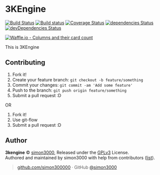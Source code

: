 # 3KEngine

[![Build Status](https://img.shields.io/travis/simon300000/3KEngine/develop.svg)](https://travis-ci.org/simon300000/3KEngine) [![Build status](https://img.shields.io/appveyor/ci/simon300000/3KEngine/develop.svg)](https://ci.appveyor.com/project/simon300000/3kengine/branch/develop) [![Coverage Status](https://img.shields.io/coveralls/github/simon300000/3KEngine/develop.svg)](https://coveralls.io/github/simon300000/3KEngine?branch=develop) [![dependencies Status](https://img.shields.io/david/simon300000/3KEngine.svg)](https://david-dm.org/simon300000/3kengine) [![devDependencies Status](https://img.shields.io/david/dev/simon300000/3KEngine.svg)](https://david-dm.org/simon300000/3kengine?type=dev)

[![Waffle.io - Columns and their card count](https://badge.waffle.io/simon300000/3KEngine.svg?columns=all)](https://waffle.io/simon300000/3KEngine)

This is 3KEngine

## Contributing

1.  Fork it!
3.  Create your feature branch: `git checkout -b feature/something`
4.  Commit your changes: `git commit -am 'Add some feature'`
5.  Push to the branch: `git push origin feature/something`
5.  Submit a pull request :D

OR

1. Fork it!
2. Use git-flow
3. Submit a pull request :D

## Author

**3kengine** © [simon3000](https://github.com/simon300000), Released under the [GPLv3](./LICENSE) License.<br>
Authored and maintained by simon3000 with help from contributors ([list](https://github.com/simon300000/3kengine/contributors)).

> [github.com/simon300000](https://github.com/simon300000) · GitHub [@simon3000](https://github.com/simon300000)
